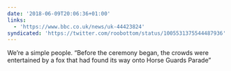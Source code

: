 ```yaml
---
date: '2018-06-09T20:06:36+01:00'
links:
  - 'https://www.bbc.co.uk/news/uk-44423824'
syndicated: 'https://twitter.com/roobottom/status/1005531375544487936'
---
```

We’re a simple people. “Before the ceremony began, the crowds were entertained by a fox that had found its way onto Horse Guards Parade” 
